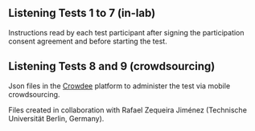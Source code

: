 ## Listening Tests 1 to 7 (in-lab) 

Instructions read by each test participant after signing the participation consent agreement and before starting the test. 



## Listening Tests 8 and 9 (crowdsourcing) 

Json files in the [Crowdee](https://www.crowdee.de/en/home) platform to administer the test via mobile crowdsourcing.

Files created in collaboration with Rafael Zequeira Jiménez (Technische Universität Berlin, Germany).